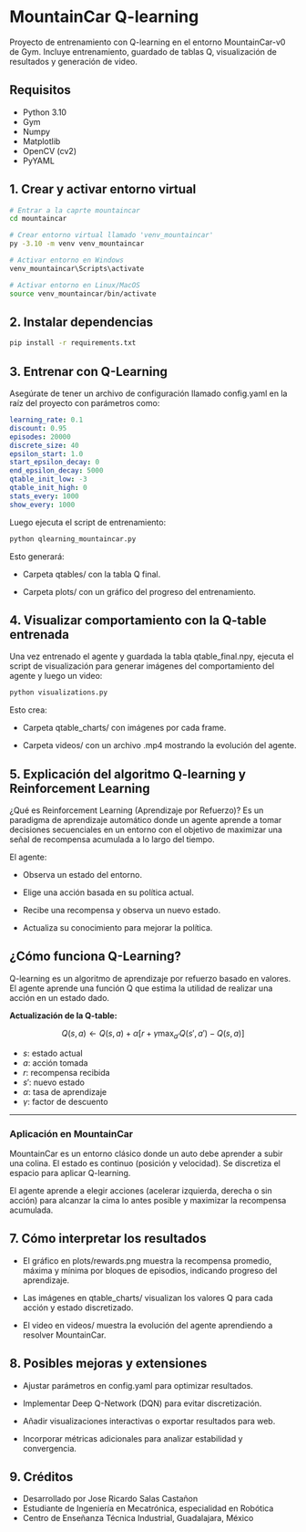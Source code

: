 # MountainCar Q-learning

Proyecto de entrenamiento con Q-learning en el entorno MountainCar-v0 de Gym. Incluye entrenamiento, guardado de tablas Q, visualización de resultados y generación de video.

## Requisitos

- Python 3.10
- Gym
- Numpy
- Matplotlib
- OpenCV (cv2)
- PyYAML

## 1. Crear y activar entorno virtual
```bash
# Entrar a la caprte mountaincar
cd mountaincar

# Crear entorno virtual llamado 'venv_mountaincar'
py -3.10 -m venv venv_mountaincar 

# Activar entorno en Windows
venv_mountaincar\Scripts\activate

# Activar entorno en Linux/MacOS
source venv_mountaincar/bin/activate
```

## 2. Instalar dependencias
```bash
pip install -r requirements.txt
```

## 3. Entrenar con Q-Learning
Asegúrate de tener un archivo de configuración llamado config.yaml en la raíz del proyecto con parámetros como:

```yaml
learning_rate: 0.1
discount: 0.95
episodes: 20000
discrete_size: 40
epsilon_start: 1.0
start_epsilon_decay: 0
end_epsilon_decay: 5000
qtable_init_low: -3
qtable_init_high: 0
stats_every: 1000
show_every: 1000
```

Luego ejecuta el script de entrenamiento:

```bash
python qlearning_mountaincar.py
```

Esto generará:

 - Carpeta qtables/ con la tabla Q final.

 - Carpeta plots/ con un gráfico del progreso del entrenamiento.

## 4. Visualizar comportamiento con la Q-table entrenada
Una vez entrenado el agente y guardada la tabla qtable_final.npy, ejecuta el script de visualización para generar imágenes del comportamiento del agente y luego un video:

```bash
python visualizations.py
```

Esto crea:

- Carpeta qtable_charts/ con imágenes por cada frame.

- Carpeta videos/ con un archivo .mp4 mostrando la evolución del agente.

## 5. Explicación del algoritmo Q-learning y Reinforcement Learning
¿Qué es Reinforcement Learning (Aprendizaje por Refuerzo)?
Es un paradigma de aprendizaje automático donde un agente aprende a tomar decisiones secuenciales en un entorno con el objetivo de maximizar una señal de recompensa acumulada a lo largo del tiempo.

El agente:

- Observa un estado del entorno.

- Elige una acción basada en su política actual.

- Recibe una recompensa y observa un nuevo estado.

- Actualiza su conocimiento para mejorar la política.

## ¿Cómo funciona Q-Learning?

Q-learning es un algoritmo de aprendizaje por refuerzo basado en valores. El agente aprende una función Q que estima la utilidad de realizar una acción en un estado dado.

**Actualización de la Q-table:**

$$
Q(s, a) \leftarrow Q(s, a) + \alpha \left[ r + \gamma \max_{a'} Q(s', a') - Q(s, a) \right]
$$

- $s$: estado actual
- $a$: acción tomada
- $r$: recompensa recibida
- $s'$: nuevo estado
- $\alpha$: tasa de aprendizaje
- $\gamma$: factor de descuento

---

### Aplicación en MountainCar
MountainCar es un entorno clásico donde un auto debe aprender a subir una colina. El estado es continuo (posición y velocidad). Se discretiza el espacio para aplicar Q-learning.

El agente aprende a elegir acciones (acelerar izquierda, derecha o sin acción) para alcanzar la cima lo antes posible y maximizar la recompensa acumulada.

## 7. Cómo interpretar los resultados
- El gráfico en plots/rewards.png muestra la recompensa promedio, máxima y mínima por bloques de episodios, indicando progreso del aprendizaje.

- Las imágenes en qtable_charts/ visualizan los valores Q para cada acción y estado discretizado.

- El video en videos/ muestra la evolución del agente aprendiendo a resolver MountainCar.

## 8. Posibles mejoras y extensiones
- Ajustar parámetros en config.yaml para optimizar resultados.

- Implementar Deep Q-Network (DQN) para evitar discretización.

- Añadir visualizaciones interactivas o exportar resultados para web.

- Incorporar métricas adicionales para analizar estabilidad y convergencia.

## 9. Créditos
- Desarrollado por Jose Ricardo Salas Castañon
- Estudiante de Ingeniería en Mecatrónica, especialidad en Robótica
- Centro de Enseñanza Técnica Industrial, Guadalajara, México